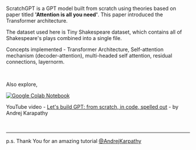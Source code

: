 ScratchGPT is a GPT model built from scratch using theories based on paper titled **'Attention is all you need'**. This paper introduced the Transformer architecture.

The dataset used here is Tiny Shakespeare dataset, which contains all of Shakespeare's plays combined into a single file.

Concepts implemented - Transformer Architecture, Self-attention mechanism (decoder-attention), multi-headed self attention, residual connections, layernorm.

<br>
<be>

Also explore,

[![Google Colab Notebook](https://img.shields.io/badge/-Google_Colab_Notebook-05122A?style=flat&logo=googlecolab)](https://colab.research.google.com/drive/15UVgF8EPNkzIt85f1o6W81rCk5JtQ-yJ?usp=sharing)

YouTube video -
[Let's build GPT: from scratch, in code, spelled out](https://www.youtube.com/watch?v=kCc8FmEb1nY) - by Andrej Karapathy

<br>

----

p.s. Thank You for an amazing tutorial [@AndrejKarpathy](https://github.com/karpathy)
